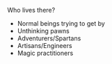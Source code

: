 Who lives there?
- Normal beings trying to get by
- Unthinking pawns
- Adventurers/Spartans
- Artisans/Engineers
- Magic practitioners